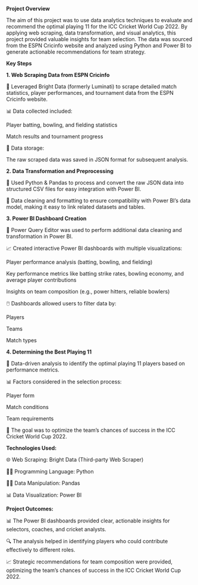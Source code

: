 **Project Overview**

The aim of this project was to use data analytics techniques to evaluate and recommend the optimal playing 11 for the ICC Cricket World Cup 2022. By applying web scraping, data transformation, and visual analytics, this project provided valuable insights for team selection. The data was sourced from the ESPN Cricinfo website and analyzed using Python and Power BI to generate actionable recommendations for team strategy.

**Key Steps**

**1. Web Scraping Data from ESPN Cricinfo**

🚀 Leveraged Bright Data (formerly Luminati) to scrape detailed match statistics, player performances, and tournament data from the ESPN Cricinfo website.

📊 Data collected included:

Player batting, bowling, and fielding statistics

Match results and tournament progress

💾 Data storage: 

The raw scraped data was saved in JSON format for subsequent analysis.

**2. Data Transformation and Preprocessing**

🧹 Used Python & Pandas to process and convert the raw JSON data into structured CSV files for easy integration with Power BI.

🔄 Data cleaning and formatting to ensure compatibility with Power BI’s data model, making it easy to link related datasets and tables.

**3. Power BI Dashboard Creation**

🎨 Power Query Editor was used to perform additional data cleaning and transformation in Power BI.

📈 Created interactive Power BI dashboards with multiple visualizations:

Player performance analysis (batting, bowling, and fielding)

Key performance metrics like batting strike rates, bowling economy, and average player contributions

Insights on team composition (e.g., power hitters, reliable bowlers)

🖱️ Dashboards allowed users to filter data by:

Players

Teams

Match types

**4. Determining the Best Playing 11**

🧠 Data-driven analysis to identify the optimal playing 11 players based on performance metrics.

📊 Factors considered in the selection process:

Player form

Match conditions

Team requirements

🎯 The goal was to optimize the team’s chances of success in the ICC Cricket World Cup 2022.

**Technologies Used:**

🌐 Web Scraping: Bright Data (Third-party Web Scraper)

🧑‍💻 Programming Language: Python

🧑‍🔬 Data Manipulation: Pandas

📊 Data Visualization: Power BI

**Project Outcomes:**

📊 The Power BI dashboards provided clear, actionable insights for selectors, coaches, and cricket analysts.

🔍 The analysis helped in identifying players who could contribute effectively to different roles.

📈 Strategic recommendations for team composition were provided, optimizing the team’s chances of success in the ICC Cricket World Cup 2022.
